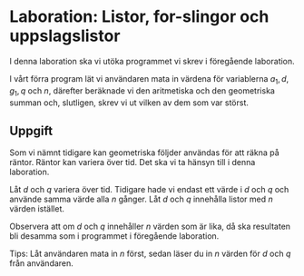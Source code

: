 # Laboration: Listor, for-slingor och uppslagslistor

I denna laboration ska vi utöka programmet vi skrev i föregående laboration.

I vårt förra program lät vi användaren mata in värdena för variablerna $a_1, d, 
g_1, q$ och $n$, därefter beräknade vi den aritmetiska och den geometriska 
summan och, slutligen, skrev vi ut vilken av dem som var störst.


## Uppgift

Som vi nämnt tidigare kan geometriska följder användas för att räkna på räntor. 
Räntor kan variera över tid. Det ska vi ta hänsyn till i denna laboration.

Låt $d$ och $q$ variera över tid. Tidigare hade vi endast ett värde i $d$ och 
$q$ och använde samma värde alla $n$ gånger. Låt $d$ och $q$ innehålla listor 
med $n$ värden istället.

Observera att om $d$ och $q$ innehåller $n$ värden som är lika, då ska 
resultaten bli desamma som i programmet i föregående laboration.

Tips: Låt användaren mata in $n$ först, sedan läser du in $n$ värden för $d$ 
och $q$ från användaren.

